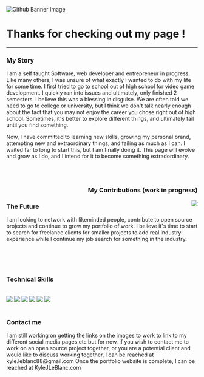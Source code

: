 

![Github Banner Image](https://github.com/tiberiusnero560/kyle-leblanc-portfolio/blob/main/Assets/GithubBanner.jpg)






<h1>Thanks for checking out my page ! </h1>
<hr> 
<h3> My Story </h3>
<p> I am a self taught Software, web developer and entrepreneur in progress. Like many others, I was unsure of what exactly I wanted to do with my life for some time.
I first tried to go to school out of high school for video game development. I quickly ran into issues and ultimately, only finished 2 semesters. I believe this was a blessing
in disguise. We are often told we need to go to college or university, but I think we don't talk nearly enough about the fact that you may not enjoy the career you chose right 
out of high school. Sometimes, it's better to explore different things, and ultimately fail until you find something.

Now, I have committed to learning new skills, growing my personal brand, attempting new and extraordinary things, and failing as much as I can. I waited far to long to start 
this, but I am finally doing it. This page will evolve and grow as I do, and I intend for it to become something extradordinary. 

</p>

<section>
<br><br><h3 align="right"> My Contributions (work in progress) </h3>
 <img align="right" src="https://github-readme-stats.vercel.app/api/?username=TiberiusNero560&theme=monokai" />

<h3> The Future </h3>
<p> I am looking to network with likeminded people, contribute to open source projects and continue to grow my portfolio of work.
    I believe it's time to start to search for freelance clients for smaller projects to add real industry experience while I continue my job search for 
    something in the industry. 
</p>

</section>


<br><br><br><h3> Technical Skills </h3>  
![](https://img.shields.io/badge/OS-Linux-informational??style=for-the-badge&logo=appveyor&logoColor=white&color=2bbc8a)
![](https://img.shields.io/badge/Code-HTML/CSS/Javascript-informational??style=for-the-badge&logo=appveyor&logoColor=white&color=2bbc8a)
![](https://img.shields.io/badge/Code-C++-informational??style=for-the-badge&logo=appveyor&logoColor=white&color=2bbc8a)
![](https://img.shields.io/badge/Code-CSharp-informational??style=for-the-badge&logo=appveyor&logoColor=white&color=2bbc8a)
![](https://img.shields.io/badge/Library-React-informational??style=for-the-badge&logo=appveyor&logoColor=white&color=2bbc8a)
![](https://img.shields.io/badge/Database-SQL-informational??style=for-the-badge&logo=appveyor&logoColor=white&color=2bbc8a)
<br><br>


<h3> Contact me </h3>
<p>   I am still working on getting the links on the images to work to link to my different social media pages etc
      but for now, if you wish to contact me to work on an open source project together, or you are a potential client and would like to discuss
      working together, I can be reached at kyle.leblanc88@gmail.com 
      Once the portfolio website is complete, I can be reached at KyleJLeBlanc.com
</p> 
    
    
    





